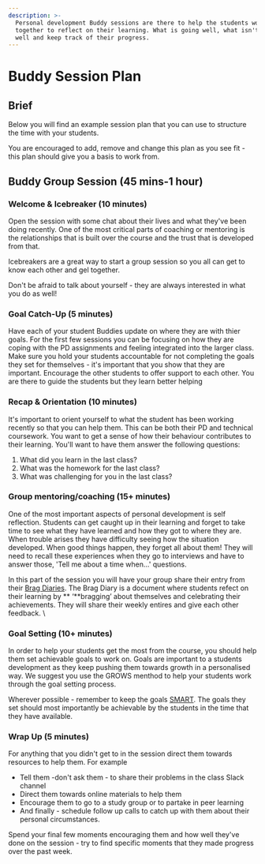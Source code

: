 ```yaml
---
description: >-
  Personal development Buddy sessions are there to help the students work
  together to reflect on their learning. What is going well, what isn't going so
  well and keep track of their progress.
---
```


# Buddy Session Plan

## Brief

Below you will find an example session plan that you can use to structure the time with your students.&#x20;

You are encouraged to add, remove and change this plan as you see fit - this plan should give you a basis to work from.

## Buddy Group Session (45 mins-1 hour)

### Welcome & Icebreaker (10 minutes)

Open the session with some chat about their lives and what they've been doing recently. One of the most critical parts of coaching or mentoring is the relationships that is built over the course and the trust that is developed from that.

Icebreakers are a great way to start a group session so you all can get to know each other and gel together.&#x20;

Don't be afraid to talk about yourself - they are always interested in what you do as well!

### Goal Catch-Up (5 minutes)

Have each of your student Buddies update on where they are with thier goals. For the first few sessions you can be focusing on how they are coping with the PD assignments and feeling integrated into the larger class. \
Make sure you hold your students accountable for not completing the goals they set for themselves - it's important that you show that they are important. Encourage the other students to offer support to each other. You are there to guide the students but they learn better helping&#x20;

### Recap & Orientation (10 minutes)

It's important to orient yourself to what the student has been working recently so that you can help them. This can be both their PD and technical coursework. You want to get a sense of how their behaviour contributes to their learning. You'll want to have them answer the following questions:

1. What did you learn in the last class?
2. What was the homework for the last class?
3. What was challenging for you in the last class?

### Group mentoring/coaching (15+ minutes)

One of the most important aspects of personal development is self reflection. Students can get caught up in their learning and forget to take time to see what they have learned and how they got to where they are. When trouble arises they have difficulty seeing how the situation developed. When good things happen, they forget all about them! They will need to recall these experiences when they go to interviews and have to answer those, 'Tell me about a time when...' questions.&#x20;

In this part of the session you will have your group share their entry from their [Brag Diaries](https://docs.google.com/document/d/1jyMl8YGAZkTZVxd71LAMrmiC3Ls3Lu153PPPSJr1NTg/edit?usp=sharing). The Brag Diary is a document where students refect on their learning by ** ‘**bragging’ about themselves and celebrating their achievements. They will share their weekly entires and give each other feedback. \


### Goal Setting (10+ minutes)

In order to help your students get the most from the course, you should help them set achievable goals to work on. Goals are important to a students development as they keep pushing them towards growth in a personalised way. We suggest you use the GROWS menthod to help your students work through the goal setting process.&#x20;

Wherever possible - remember to keep the goals [SMART](https://www.mindtools.com/pages/article/smart-goals.htm). The goals they set should most importantly be achievable by the students in the time that they have available.

### Wrap Up (5 minutes)

For anything that you didn't get to in the session direct them towards resources to help them. For example

* Tell them -don't ask them - to share their problems in the class Slack channel
* Direct them towards online materials to help them
* Encourage them to go to a study group or to partake in peer learning&#x20;
* And finally - schedule follow up calls to catch up with them about their personal circumstances.&#x20;

Spend your final few moments encouraging them and how well they've done on the session - try to find specific moments that they made progress over the past week.&#x20;







###
